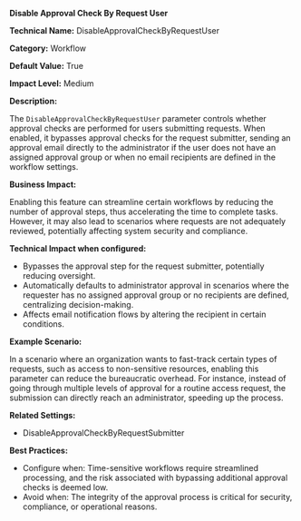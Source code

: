 **Disable Approval Check By Request User**

**Technical Name:** DisableApprovalCheckByRequestUser

**Category:** Workflow

**Default Value:** True

**Impact Level:** Medium

**Description:**

The `DisableApprovalCheckByRequestUser` parameter controls whether approval checks are performed for users submitting requests. When enabled, it bypasses approval checks for the request submitter, sending an approval email directly to the administrator if the user does not have an assigned approval group or when no email recipients are defined in the workflow settings.

**Business Impact:**

Enabling this feature can streamline certain workflows by reducing the number of approval steps, thus accelerating the time to complete tasks. However, it may also lead to scenarios where requests are not adequately reviewed, potentially affecting system security and compliance.

**Technical Impact when configured:**

- Bypasses the approval step for the request submitter, potentially reducing oversight.
- Automatically defaults to administrator approval in scenarios where the requester has no assigned approval group or no recipients are defined, centralizing decision-making.
- Affects email notification flows by altering the recipient in certain conditions.

**Example Scenario:**

In a scenario where an organization wants to fast-track certain types of requests, such as access to non-sensitive resources, enabling this parameter can reduce the bureaucratic overhead. For instance, instead of going through multiple levels of approval for a routine access request, the submission can directly reach an administrator, speeding up the process.

**Related Settings:**

- DisableApprovalCheckByRequestSubmitter

**Best Practices:** 

- Configure when: Time-sensitive workflows require streamlined processing, and the risk associated with bypassing additional approval checks is deemed low.
- Avoid when: The integrity of the approval process is critical for security, compliance, or operational reasons.